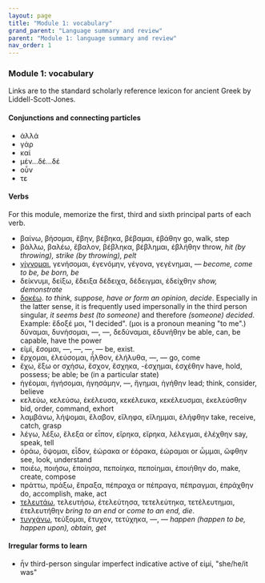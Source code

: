 ```yaml
---
layout: page
title: "Module 1: vocabulary"
grand_parent: "Language summary and review"
parent: "Module 1: language summary and review"
nav_order: 1
---
```


### Module 1: vocabulary

Links are to the standard scholarly reference lexicon for ancient Greek by Liddell-Scott-Jones.


#### Conjunctions and connecting particles

- ἀλλά
- γάρ
- καί
- μέν...δέ...δέ
- οὖν
- τε

#### Verbs

For this module, memorize the first, third and sixth principal parts of each verb.

- βαίνω, βήσομαι, ἔβην, βέβηκα, βέβαμαι, ἐβάθην go, walk, step
- βάλλω, βαλέω, ἔβαλον, βέβληκα, βέβλημαι, ἐβλήθην throw, *hit (by throwing), strike (by throwing), pelt*
- [γίγνομαι](http://folio2.furman.edu/lsj/?urn=urn:cite2:hmt:lsj.chicago_md:n22209), γενήσομαι, ἐγενόμην, γέγονα, γεγένημαι, — *become, come to be, be born, be*
- δείκνυμι, δείξω, ἔδειξα δέδειχα, δέδειγμαι, ἐδείχθην *show, demonstrate*
- [δοκέω](http://folio2.furman.edu/lsj/?urn=urn:cite2:hmt:lsj.chicago_md:n27847).  *to think, suppose, have or form an opinion, decide*.  Especially in the latter sense, it is frequently used impersonally in the third person singular, *it seems best (to someone)* and therefore *(someone) decided*.  Example:  ἔδοξέ μοι, "I decided".  (μοι is a pronoun meaning "to me".)
δύναμαι, δυνήσομαι, —, —, δεδύναμαι, ἐδυνήθην be able, can, be capable, have the power
- εἰμί, ἔσομαι, —, —, —, — be, exist.
- ἔρχομαι, ἐλεύσομαι, ἦλθον, ἐλήλυθα, —, — go, come
- ἔχω, ἕξω or σχήσω, ἔσχον, ἔσχηκα, -έσχημαι, ἐσχέθην have, hold, possess; be able; be (in a particular state)
- ἡγέομαι, ἡγήσομαι, ἡγησάμην, —, ἥγημαι, ἡγήθην lead; think, consider, believe
- κελεύω, κελεύσω, ἐκέλευσα, κεκέλευκα, κεκέλευσμαι, ἐκελεύσθην bid, order, command, exhort
- λαμβάνω, λήψομαι, ἔλαβον, εἴληφα, εἴλημμαι, ἐλήφθην take, receive, catch, grasp
- λέγω, λέξω, ἔλεξα or εἶπον, εἴρηκα, εἴρηκα, λέλεγμαι, ἐλέχθην say, speak, tell
- ὁράω, ὄψομαι, εἶδον, ἑώρακα or ἑόρακα, ἑώραμαι or ὦμμαι, ὤφθην see, look, understand
- ποιέω, ποιήσω, ἐποίησα, πεποίηκα, πεποίημαι, ἐποιήθην do, make, create, compose
- πράττω, πράξω, ἔπραξα, πέπραχα or πέπραγα, πέπραγμαι, ἐπράχθην do, accomplish, make, act
- [τελευτάω](http://folio2.furman.edu/lsj/?urn=urn:cite2:hmt:lsj.chicago_md:n46646), τελευτήσω, ἐτελεύτησα, τετελεύτηκα, τετέλευτημαι, ἐτελευτήθην *bring to an end* or *come to an end, die*.
- [τυγχάνω](http://folio2.furman.edu/lsj/?urn=urn:cite2:hmt:lsj.chicago_md:n105829), τεύξομαι, ἔτυχον, τετύχηκα, —, — *happen (happen to be, happen upon), obtain, get*

#### Irregular forms to learn

- ἦν third-person singular imperfect indicative active of εἰμί, "she/he/it was"
